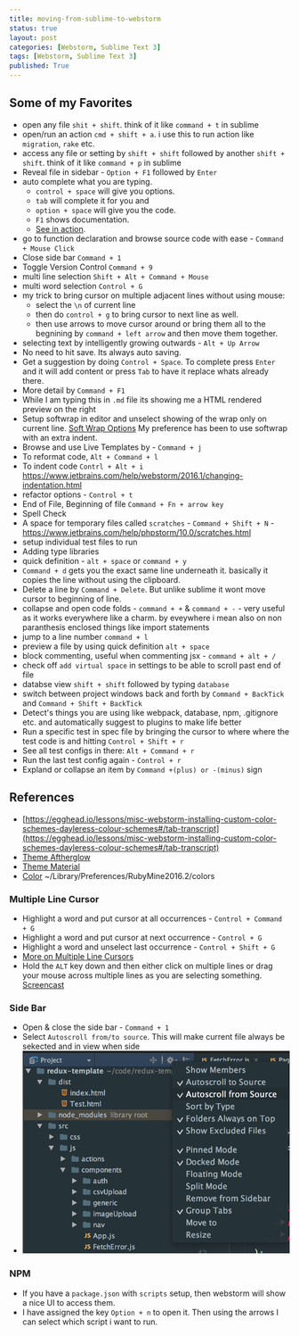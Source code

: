 ```yaml
---
title: moving-from-sublime-to-webstorm
status: true
layout: post
categories: [Webstorm, Sublime Text 3]
tags: [Webstorm, Sublime Text 3]
published: True
---
```


## Some of my Favorites

- open any file `shit + shift`. think of it like `command + t` in sublime
- open/run an action `cmd + shift + a`. i use this to run action like `migration`, `rake` etc.
- access any file or setting by `shift + shift` followed by another `shift + shift`. think of it like `command + p` in sublime
- Reveal file in sidebar - `Option + F1` followed by `Enter`
- auto complete what you are typing.
  - `control + space` will give you options.
  - `tab` will complete it for you and
  - `option + space` will give you the code.
  - `F1` shows documentation.
  - [See in action](http://screencast.com/t/DS1nhmqBM2).
- go to function declaration and browse source code with ease - `Command + Mouse Click`
- Close side bar `Command + 1`
- Toggle Version Control `Command + 9`
- multi line selection `Shift + Alt + Command + Mouse`
- multi word selection `Control + G`
- my trick to bring cursor on multiple adjacent lines without using mouse:
  - select the `\n` of current line
  - then do `control + g` to bring cursor to next line as well.
  - then use arrows to move cursor around or bring them all to the begnining by `command + left arrow` and then move them together.
- selecting text by intelligently growing outwards - `Alt + Up Arrow`
- No need to hit save. Its always auto saving.
- Get a suggestion by doing `Control + Space`. To complete press `Enter` and it will add content or press `Tab` to have it replace whats already there.
- More detail by `Command + F1`
- While I am typing this in `.md` file its showing me a HTML rendered preview on the right
- Setup softwrap in editor and unselect showing of the wrap only on current line.
  [Soft Wrap Options](../assets/webstorm_softwrap_options.png) My preference has been to use softwrap with an extra indent.
- Browse and use Live Templates by - `Command + j`
- To reformat code, `Alt + Command + l`
- To indent code `Contrl + Alt + i`
  https://www.jetbrains.com/help/webstorm/2016.1/changing-indentation.html
- refactor options - `Control + t`
- End of File, Beginning of file `Command + Fn + arrow key`
- Spell Check
- A space for temporary files called `scratches` - `Command + Shift + N` -
  https://www.jetbrains.com/help/phpstorm/10.0/scratches.html
- setup individual test files to run
- Adding type libraries
- quick definition - `alt + space` or `command + y`
- `Command + d` gets you the exact same line underneath it. basically it copies the line without using the clipboard.
- Delete a line by `Command + Delete`. But unlike sublime it wont move cursor to beginning of line.
- collapse and open code folds - `command + +` & `command + -` - very useful as it works everywhere like a charm. by eveywhere i mean also on non paranthesis enclosed things like import statements
- jump to a line number `command + l`
- preview a file by using quick definition `alt + space`
- block commenting, useful when commenting jsx - `command + alt + /`
- check off `add virtual space` in settings to be able to scroll past end of file
- databse view `shift + shift` followed by typing `database`
- switch between project windows back and forth by `Command + BackTick`  and `Command + Shift + BackTick `
- Detect's things you are using like webpack, database, npm, .gitignore etc. and automatically suggest to plugins to make life better
- Run a specific test in spec file by bringing the cursor to where where the test code is and hitting `Control + Shift + r`
- See all test configs in there: `Alt + Command + r`
- Run the last test config again - `Control + r`
- Expland or collapse an item by `Command +(plus) or -(minus)` sign

## References

- [https://egghead.io/lessons/misc-webstorm-installing-custom-color-schemes-dayleress-colour-schemes#/tab-transcript](https://egghead.io/lessons/misc-webstorm-installing-custom-color-schemes-dayleress-colour-schemes#/tab-transcript)
- [Theme Aftherglow](https://github.com/JustSid/AfterglowIntelliJ)
- [Theme Material](https://github.com/ChrisRM/material-theme-jetbrains)
- [Color](https://github.com/boneskull/jetbrains-afterglow-scheme) ~/Library/Preferences/RubyMine2016.2/colors


### Multiple Line Cursor

- Highlight a word and put cursor at all occurrences - `Control + Command + G`
- Highlight a word and put cursor at next occurrence - `Control + G`
- Highlight a word and unselect last occurrence - `Control + Shift + G`
- [More on Multiple Line Cursors](https://blog.jetbrains.com/ruby/2014/03/whats-mining-multiple-cursors-and-selection/)
- Hold the `ALT` key down and then either click on multiple lines or drag your mouse across multiple lines as you are selecting something. 
[Screencast](https://screencast.com/t/JzcId3LSN)

### Side Bar

- Open & close the side bar - `Command + 1`
- Select `Autoscroll from/to source`. This will make current file always be sekected and in view when side
- ![Side Bar Options](../assets/webstorm_project_explorer_options.png)


### NPM

- If you have a `package.json` with `scripts` setup, then webstorm will show a nice UI to access them.
- I have assigned the key `Option + n` to open it. Then using the arrows I can select which script i want to run.
